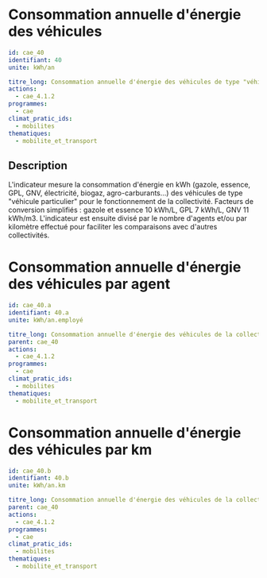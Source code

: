 # Consommation annuelle d'énergie des véhicules
```yaml
id: cae_40
identifiant: 40
unite: kWh/an

titre_long: Consommation annuelle d'énergie des véhicules de type "véhicule particulier" pour le fonctionnement de la collectivité
actions:
  - cae_4.1.2
programmes:
  - cae
climat_pratic_ids:
  - mobilites
thematiques:
  - mobilite_et_transport
```
## Description
L'indicateur mesure la consommation d'énergie en kWh (gazole, essence, GPL, GNV, électricité, biogaz, agro-carburants...) des véhicules de type "véhicule particulier" pour le fonctionnement de la collectivité. 
Facteurs de conversion simplifiés : gazole et essence 10 kWh/L, GPL 7 kWh/L, GNV 11 kWh/m3.
L'indicateur est ensuite divisé par le nombre d'agents et/ou par kilomètre effectué pour faciliter les comparaisons avec d'autres collectivités.


# Consommation annuelle d'énergie des véhicules par agent
```yaml
id: cae_40.a
identifiant: 40.a
unite: kWh/an.employé

titre_long: Consommation annuelle d'énergie des véhicules de la collectivité (kWh/an.employé)
parent: cae_40
actions:
  - cae_4.1.2
programmes:
  - cae
climat_pratic_ids:
  - mobilites
thematiques:
  - mobilite_et_transport
```


# Consommation annuelle d'énergie des véhicules par km
```yaml
id: cae_40.b
identifiant: 40.b
unite: kWh/an.km

titre_long: Consommation annuelle d'énergie des véhicules de la collectivité (kWh/an.km)
parent: cae_40
actions:
  - cae_4.1.2
programmes:
  - cae
climat_pratic_ids:
  - mobilites
thematiques:
  - mobilite_et_transport
```
